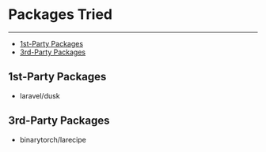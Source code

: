 # Packages Tried

---

- [1st-Party Packages](#section-1)
- [3rd-Party Packages](#section-2)

<a name="section-1"></a>
## 1st-Party Packages

  - laravel/dusk

<a name="section-2"></a>
## 3rd-Party Packages

  - binarytorch/larecipe
